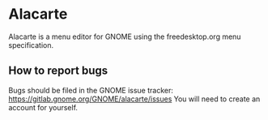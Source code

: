 # Alacarte

Alacarte is a menu editor for GNOME using the freedesktop.org menu
specification.

## How to report bugs

Bugs should be filed in the GNOME issue tracker: 
https://gitlab.gnome.org/GNOME/alacarte/issues
You will need to create an account for yourself.
